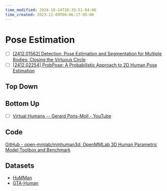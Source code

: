 ```yaml
---
time_modified: 2024-10-14T20:39:51-04:00
time_created: 2023-12-09T00:06:17-05:00
---
```


# Pose Estimation

- [ ] [\[2412.01562\] Detection, Pose Estimation and Segmentation for Multiple Bodies: Closing the Virtuous Circle](https://arxiv.org/abs/2412.01562)
- [ ] [\[2412.02254\] ProbPose: A Probabilistic Approach to 2D Human Pose Estimation](https://arxiv.org/abs/2412.02254)

## Top Down

## Bottom Up




- [ ] [Virtual Humans -- Gerard Pons-Moll - YouTube](https://www.youtube.com/playlist?list=PL05umP7R6ij13it8Rptqo7lycHozvzCJn)

## Code

[GitHub - open-mmlab/mmhuman3d: OpenMMLab 3D Human Parametric Model Toolbox and Benchmark](https://github.com/open-mmlab/mmhuman3d)

## Datasets

- [HuMMan](https://caizhongang.github.io/projects/HuMMan/)
- [GTA-Human](https://caizhongang.github.io/projects/GTA-Human/)